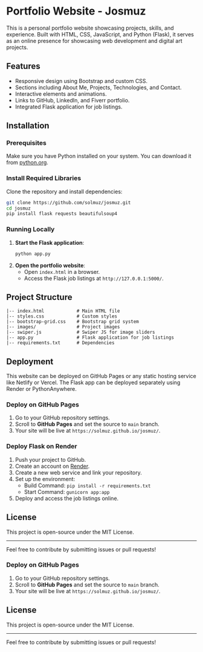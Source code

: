 # Portfolio Website - Josmuz

This is a personal portfolio website showcasing projects, skills, and experience. Built with HTML, CSS, JavaScript, and Python (Flask), it serves as an online presence for showcasing web development and digital art projects.

## Features
- Responsive design using Bootstrap and custom CSS.
- Sections including About Me, Projects, Technologies, and Contact.
- Interactive elements and animations.
- Links to GitHub, LinkedIn, and Fiverr portfolio.
- Integrated Flask application for job listings.

## Installation
### Prerequisites
Make sure you have Python installed on your system. You can download it from [python.org](https://www.python.org/).

### Install Required Libraries
Clone the repository and install dependencies:
```bash
git clone https://github.com/solmuz/josmuz.git
cd josmuz
pip install flask requests beautifulsoup4
```

### Running Locally
1. **Start the Flask application**:
   ```bash
   python app.py
   ```
2. **Open the portfolio website**:
   - Open `index.html` in a browser.
   - Access the Flask job listings at `http://127.0.0.1:5000/`.

## Project Structure
```
|-- index.html            # Main HTML file
|-- styles.css            # Custom styles
|-- bootstrap-grid.css    # Bootstrap grid system
|-- images/               # Project images
|-- swiper.js             # Swiper JS for image sliders
|-- app.py                # Flask application for job listings
|-- requirements.txt      # Dependencies
```

## Deployment
This website can be deployed on GitHub Pages or any static hosting service like Netlify or Vercel. The Flask app can be deployed separately using Render or PythonAnywhere.

### Deploy on GitHub Pages
1. Go to your GitHub repository settings.
2. Scroll to **GitHub Pages** and set the source to `main` branch.
3. Your site will be live at `https://solmuz.github.io/josmuz/`.

### Deploy Flask on Render
1. Push your project to GitHub.
2. Create an account on [Render](https://render.com/).
3. Create a new web service and link your repository.
4. Set up the environment:
   - Build Command: `pip install -r requirements.txt`
   - Start Command: `gunicorn app:app`
5. Deploy and access the job listings online.

## License
This project is open-source under the MIT License.

---
Feel free to contribute by submitting issues or pull requests!


### Deploy on GitHub Pages
1. Go to your GitHub repository settings.
2. Scroll to **GitHub Pages** and set the source to `main` branch.
3. Your site will be live at `https://solmuz.github.io/josmuz/`.

## License
This project is open-source under the MIT License.

---
Feel free to contribute by submitting issues or pull requests!

